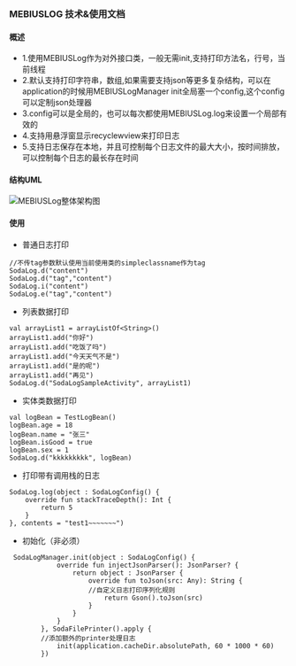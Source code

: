 ### MEBIUSLOG 技术&使用文档

#### 概述
- 1.使用MEBIUSLog作为对外接口类，一般无需init,支持打印方法名，行号，当前线程
- 2.默认支持打印字符串，数组,如果需要支持json等更多复杂结构，可以在application的时候用MEBIUSLogManager init全局塞一个config,这个config可以定制json处理器
- 3.config可以是全局的，也可以每次都使用MEBIUSLog.log来设置一个局部有效的
- 4.支持用悬浮窗显示recyclewview来打印日志
- 5.支持日志保存在本地，并且可控制每个日志文件的最大大小，按时间排放，可以控制每个日志的最长存在时间

#### 结构UML
![MEBIUSLog整体架构图](doc/MEBIUSlog.png)

#### 使用
- 普通日志打印

```
//不传tag参数默认使用当前使用类的simpleclassname作为tag
SodaLog.d("content")
SodaLog.d("tag","content")
SodaLog.i("content")
SodaLog.e("tag","content")
```

- 列表数据打印

```
val arrayList1 = arrayListOf<String>()
arrayList1.add("你好")
arrayList1.add("吃饭了吗")
arrayList1.add("今天天气不是")
arrayList1.add("是的呢")
arrayList1.add("再见")
SodaLog.d("SodaLogSampleActivity", arrayList1)
```

- 实体类数据打印

```
val logBean = TestLogBean()
logBean.age = 18
logBean.name = "张三"
logBean.isGood = true
logBean.sex = 1
SodaLog.d("kkkkkkkkk", logBean)

```

- 打印带有调用栈的日志

```
SodaLog.log(object : SodaLogConfig() {
    override fun stackTraceDepth(): Int {
        return 5
    }
}, contents = "test1~~~~~~~")
```

- 初始化（非必须）

```
 SodaLogManager.init(object : SodaLogConfig() {
            override fun injectJsonParser(): JsonParser? {
                return object : JsonParser {
                    override fun toJson(src: Any): String {
                    //自定义日志打印序列化规则
                        return Gson().toJson(src)
                    }
                }
            }
        }, SodaFilePrinter().apply {
        //添加额外的printer处理日志
            init(application.cacheDir.absolutePath, 60 * 1000 * 60)
        })
```

